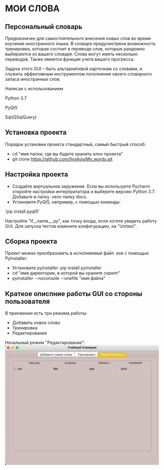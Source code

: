 МОИ СЛОВА
===============================================

Персональный словарь
--------------------
Предназначен для самостоятельного внесения новых слов во время изучения иностранного языка. В словаре предусмотрена
возможность тренировки, которая состоит в переводе слов, которые рандомно выбираются из вашего словаря. Слова могут иметь
несколько переводов. Также имеется функция учета вашего прогресса.


Задача этого GUI – быть альтарнативой карточкам со словами, и служить эффективным инструментом пополнения своего словарного запаса иностранных слов.



Написан с использованием

Python 3.7

PyQt5

Sql(QSqlQuery)

Установка проекта
-----------------
Порядок установки проекта стандартный, самый быстрый способ:
* cd "имя папки, где вы будете хранить клон проекта"
* git clone https://github.com/Ilysikov/My_words.git

Настройка проекта
------------------
* Создайте виртуальное окружение. Если вы используете Pycharm откройте настройки интерпритатора и выберите версию Python 3.7. Добавьте в папку .venv папку docs.
* Установите PyQt5, например, с помощью команды:

'pip install pyqt5'

Настройте "if__name__.py", как точку входа, если хотите увидеть работу GUI. Для запуска тестов измените конфигурацию,
на "Unitest".

Сборка проекта
--------------
Проект можно преобразовать в исполняемый файл .exe с помощью PyInstaller:
* Установите pyinstaller: pip install pyinstaller
* cd "имя директории, в которой вы храните скрипт"
* pyinstaller --noconsole --onefile "имя файла"

Краткое описпние работы GUI со стороны пользователя
---------------------------------------------------
В приожении есть три режима работы:
* Добавить новое слово
* Тренировка
* Редактирование

Начальный режим "Редактирование":
![]( https://github.com/Ilysikov/My_words/raw/master/docs/static/redact.png)



